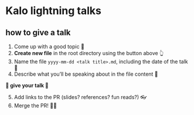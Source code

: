 # Kalo lightning talks

## how to give a talk

1. Come up with a good topic 🌈
2. **Create new file** in the root directory using the button above 👆
3. Name the file `yyyy-mm-dd <talk title>.md`, including the date of the talk 📅
4. Describe what you’ll be speaking about in the file content 📣

**🤩 give your talk 🤩**

5. Add links to the PR (slides? references? fun reads?) 👓
6. Merge the PR! 👨‍🚀
